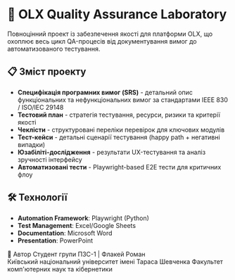 # 🧪 OLX Quality Assurance Laboratory

Повноцінний проект із забезпечення якості для платформи OLX, що охоплює весь цикл QA-процесів від документування вимог до автоматизованого тестування.

## 📋 Зміст проекту

- **Специфікація програмних вимог (SRS)** - детальний опис функціональних та нефункціональних вимог за стандартами IEEE 830 / ISO/IEC 29148
- **Тестовий план** - стратегія тестування, ресурси, ризики та критерії якості
- **Чеклісти** - структуровані переліки перевірок для ключових модулів
- **Тест-кейси** - детальні сценарії тестування (happy path + негативні випадки)
- **Юзабіліті-дослідження** - результати UX-тестування та аналіз зручності інтерфейсу
- **Автоматизовані тести** - Playwright-based E2E тести для критичних флоу

## 🛠 Технології

- **Automation Framework**: Playwright (Python)
- **Test Management**: Excel/Google Sheets
- **Documentation**: Microsoft Word
- **Presentation**: PowerPoint

👥 Автор
Студент групи ПЗС-1 | Флакей Роман
\
Київський національний університет імені Тараса Шевченка
Факультет комп'ютерних наук та кібернетики